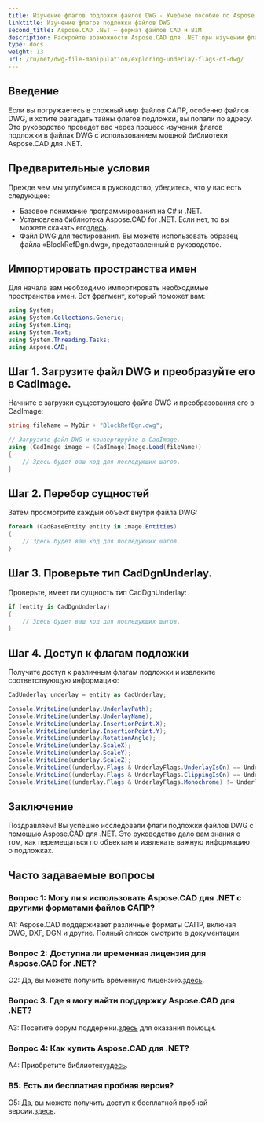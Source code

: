 ```yaml
---
title: Изучение флагов подложки файлов DWG - Учебное пособие по Aspose.CAD
linktitle: Изучение флагов подложки файлов DWG
second_title: Aspose.CAD .NET — формат файлов CAD и BIM
description: Раскройте возможности Aspose.CAD для .NET при изучении флагов подложки файлов DWG. Следуйте нашему пошаговому руководству.
type: docs
weight: 13
url: /ru/net/dwg-file-manipulation/exploring-underlay-flags-of-dwg/
---
```

## Введение

Если вы погружаетесь в сложный мир файлов САПР, особенно файлов DWG, и хотите разгадать тайны флагов подложки, вы попали по адресу. Это руководство проведет вас через процесс изучения флагов подложки в файлах DWG с использованием мощной библиотеки Aspose.CAD для .NET.

## Предварительные условия

Прежде чем мы углубимся в руководство, убедитесь, что у вас есть следующее:

- Базовое понимание программирования на C# и .NET.
-  Установлена библиотека Aspose.CAD for .NET. Если нет, то вы можете скачать его[здесь](https://releases.aspose.com/cad/net/).
- Файл DWG для тестирования. Вы можете использовать образец файла «BlockRefDgn.dwg», представленный в руководстве.

## Импортировать пространства имен

Для начала вам необходимо импортировать необходимые пространства имен. Вот фрагмент, который поможет вам:

```csharp
using System;
using System.Collections.Generic;
using System.Linq;
using System.Text;
using System.Threading.Tasks;
using Aspose.CAD;

```

## Шаг 1. Загрузите файл DWG и преобразуйте его в CadImage.

Начните с загрузки существующего файла DWG и преобразования его в CadImage:

```csharp
string fileName = MyDir + "BlockRefDgn.dwg";

// Загрузите файл DWG и конвертируйте в CadImage.
using (CadImage image = (CadImage)Image.Load(fileName))
{
    // Здесь будет ваш код для последующих шагов.
}
```

## Шаг 2. Перебор сущностей

Затем просмотрите каждый объект внутри файла DWG:

```csharp
foreach (CadBaseEntity entity in image.Entities)
{
    // Здесь будет ваш код для последующих шагов.
}
```

## Шаг 3. Проверьте тип CadDgnUnderlay.

Проверьте, имеет ли сущность тип CadDgnUnderlay:

```csharp
if (entity is CadDgnUnderlay)
{
    // Здесь будет ваш код для последующих шагов.
}
```

## Шаг 4. Доступ к флагам подложки

Получите доступ к различным флагам подложки и извлеките соответствующую информацию:

```csharp
CadUnderlay underlay = entity as CadUnderlay;

Console.WriteLine(underlay.UnderlayPath);
Console.WriteLine(underlay.UnderlayName);
Console.WriteLine(underlay.InsertionPoint.X);
Console.WriteLine(underlay.InsertionPoint.Y);
Console.WriteLine(underlay.RotationAngle);
Console.WriteLine(underlay.ScaleX);
Console.WriteLine(underlay.ScaleY);
Console.WriteLine(underlay.ScaleZ);
Console.WriteLine((underlay.Flags & UnderlayFlags.UnderlayIsOn) == UnderlayFlags.UnderlayIsOn);
Console.WriteLine((underlay.Flags & UnderlayFlags.ClippingIsOn) == UnderlayFlags.ClippingIsOn);
Console.WriteLine((underlay.Flags & UnderlayFlags.Monochrome) != UnderlayFlags.Monochrome);
```

## Заключение

Поздравляем! Вы успешно исследовали флаги подложки файлов DWG с помощью Aspose.CAD для .NET. Это руководство дало вам знания о том, как перемещаться по объектам и извлекать важную информацию о подложках.

## Часто задаваемые вопросы

### Вопрос 1: Могу ли я использовать Aspose.CAD для .NET с другими форматами файлов САПР?

A1: Aspose.CAD поддерживает различные форматы САПР, включая DWG, DXF, DGN и другие. Полный список смотрите в документации.

### Вопрос 2: Доступна ли временная лицензия для Aspose.CAD for .NET?

 О2: Да, вы можете получить временную лицензию.[здесь](https://purchase.aspose.com/temporary-license/).

### Вопрос 3. Где я могу найти поддержку Aspose.CAD для .NET?

 A3: Посетите форум поддержки.[здесь](https://forum.aspose.com/c/cad/19) для оказания помощи.

### Вопрос 4: Как купить Aspose.CAD для .NET?

A4: Приобретите библиотеку[здесь](https://purchase.aspose.com/buy).

### В5: Есть ли бесплатная пробная версия?

 О5: Да, вы можете получить доступ к бесплатной пробной версии.[здесь](https://releases.aspose.com/).
